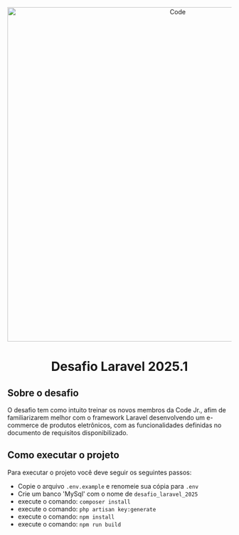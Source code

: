 <p align="center"><a href="https://codejr.com.br/" target="_blank"><img src="https://codejr.com.br/wp-content/uploads/elementor/thumbs/Da-uma-olhada-no-design-que-eu-fiz-no-Canva-e1631206678162-pcvbl6lcx3mwo97eg0q4yn4zchcokysbd7aoauowe8.png" width="750" alt="Code"></a></p>

<h1 align="center">
    Desafio Laravel 2025.1
</h1>

## Sobre o desafio

O desafio tem como intuito treinar os novos membros da Code Jr., afim de familiarizarem melhor com o framework Laravel desenvolvendo um e-commerce de produtos eletrônicos, com as funcionalidades definidas no documento de requisitos disponibilizado.

## Como executar o projeto

Para executar o projeto você deve seguir os seguintes passos:

- Copie o arquivo `.env.example` e renomeie sua cópia para `.env`
- Crie um banco 'MySql' com o nome de `desafio_laravel_2025`
- execute o comando: ```composer install```
- execute o comando: ```php artisan key:generate``` 
- execute o comando: ```npm install```
- execute o comando: ```npm run build```
